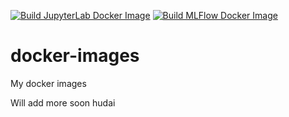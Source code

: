 [![Build JupyterLab Docker Image](https://github.com/Ashton-Sidhu/docker-images/actions/workflows/jupyterlab-docker-image.yml/badge.svg)](https://github.com/Ashton-Sidhu/docker-images/actions/workflows/jupyterlab-docker-image.yml) [![Build MLFlow Docker Image](https://github.com/Ashton-Sidhu/docker-images/actions/workflows/mlflow-docker-image.yml/badge.svg)](https://github.com/Ashton-Sidhu/docker-images/actions/workflows/mlflow-docker-image.yml)

# docker-images
My docker images

Will add more soon
hudai